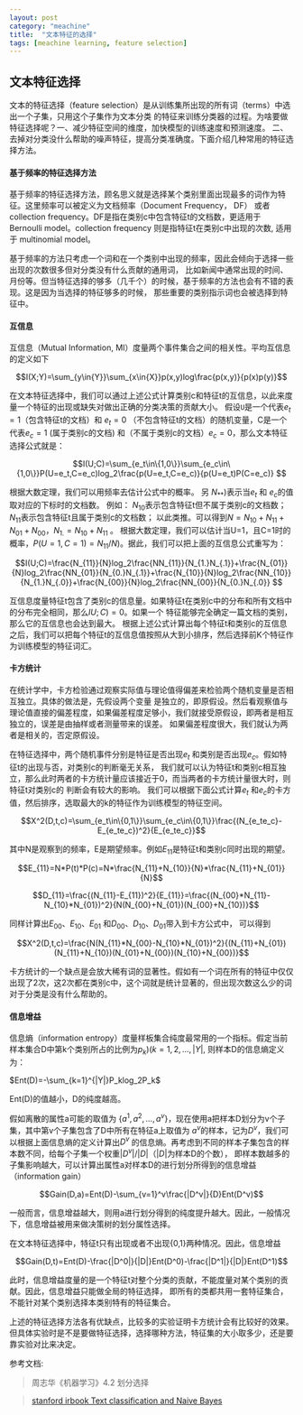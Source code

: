 ```yaml
---
layout: post
category: "meachine"
title:  "文本特征的选择"
tags: [meachine learning, feature selection]
---
```


## 文本特征选择

文本的特征选择（feature selection）是从训练集所出现的所有词（terms）中选出一个子集，只用这个子集作为文本分类
的特征来训练分类器的过程。为啥要做特征选择呢？一、减少特征空间的维度，加快模型的训练速度和预测速度。
二、去掉对分类没什么帮助的噪声特征，提高分类准确度。下面介绍几种常用的特征选择方法。

#### 基于频率的特征选择方法

基于频率的特征选择方法，顾名思义就是选择某个类别里面出现最多的词作为特征。这里频率可以被定义为文档频率（Document Frequency， DF）
或者collection frequency。DF是指在类别c中包含特征t的文档数，更适用于Bernoulli model。collection frequency 则是指特征t在类别c中出现的次数,
适用于 multinomial model。

基于频率的方法只考虑一个词和在一个类别中出现的频率，因此会倾向于选择一些出现的次数很多但对分类没有什么贡献的通用词，
比如新闻中通常出现的时间、月份等。但当特征选择的够多（几千个）的时候，基于频率的方法也会有不错的表现。这是因为当选择的特征够多的时候，
那些重要的类别指示词也会被选择到特征中。

#### 互信息

互信息（Mutual Information, MI）度量两个事件集合之间的相关性。平均互信息的定义如下

$$I(X;Y)=\sum_{y\in{Y}}\sum_{x\in{X}}p(x,y)log\frac{p(x,y)}{p(x)p(y)}$$

在文本特征选择中，我们可以通过上述公式计算类别c和特征t的互信息，以此来度量一个特征的出现或缺失对做出正确的分类决策的贡献大小。
假设`U`是一个代表$e_t=1$（包含特征t的文档）和 $e_t=0$
（不包含特征t的文档）的随机变量，C是一个代表$e_c=1$ (属于类别c的文档)
和（不属于类别c的文档）$e_c=0$，那么文本特征选择公式就是：

$$I(U;C)=\sum_{e_t\in\{1,0\}}\sum_{e_c\in\{1,0\}}P(U=e_t,C=e_c)log_2\frac{p(U=e_t,C=e_c)}{p(U=e_t)P(C=e_c)} $$

 根据大数定理，我们可以用频率去估计公式中的概率。
 另 $N_{**})$表示当$e_t$ 和 $e_c$的值取对应的下标时的文档数。
 例如： $N_{10}$表示包含特征t但不属于类别c的文档数；$N_{11}$表示包含特征t且属于类别c的文档数；
 以此类推。可以得到$N=N_{10}+N_{11}+N_{01}+N_{00}$，$N_{1.}=N_{10}+N_{11}$ 。
 根据大数定理，我们可以估计当U=1，且C=1时的概率，$P(U=1,C=1)=N_{11}/N)$。据此，我们可以把上面的互信息公式重写为：
 
 $$I(U;C)=\frac{N_{11}}{N}log_2\frac{NN_{11}}{N_{1.}N_{.1}}+\frac{N_{01}}{N}log_2\frac{NN_{01}}{N_{0.}N_{.1}}+\frac{N_{10}}{N}log_2\frac{NN_{10}}{N_{1.}N_{.0}}+\frac{N_{00}}{N}log_2\frac{NN_{00}}{N_{0.}N_{.0}} $$
 
 互信息度量特征t包含了类别c的信息量。如果特征t在类别c中的分布和所有文档中的分布完全相同，那么$IU;C)=0$。如果一个
 特征能够完全确定一篇文档的类别，那么它的互信息也会达到最大。
 根据上述公式计算出每个特征t和类别c的互信息之后，我们可以把每个特征t的互信息值按照从大到小排序，然后选择前K个特征作为训练模型的特征词汇。
 
 #### 卡方统计
 
 在统计学中，卡方检验通过观察实际值与理论值得偏差来检验两个随机变量是否相互独立。具体的做法是，先假设两个变量
 是独立的，即原假设。然后看观察值与理论值直接的偏差程度，如果偏差程度足够小，我们就接受原假设，即两者是相互独立的，误差是由抽样或者测量带来的误差。
 如果偏差程度很大，我们就认为两者是相关的，否定原假设。
 
 在特征选择中，两个随机事件分别是特征是否出现$e_t$
 和类别是否出现$e_c$。假如特征t的出现与否，对类别c的判断毫无关系，
 我们就可以认为特征t和类别c相互独立，那么此时两者的卡方统计量应该接近于0，而当两者的卡方统计量很大时，则特征t对类别c的
 判断会有较大的影响。 
 我们可以根据下面公式计算$e_t$
 和$e_c$的卡方值，然后排序，选取最大的k的特征作为训练模型的特征空间。
 
 $$X^2(D,t,c)=\sum_{e_t\in\{0,1\}}\sum_{e_c\in\{0,1\}}\frac{(N_{e_te_c}-E_{e_te_c})^2}{E_{e_te_c}}$$
 
 其中N是观察到的频率，E是期望频率。例如$E_{11}$是特征t和类别c同时出现的期望。
 
 $$E_{11}=N*P(t)*P(c)=N*\frac{N_{11}+N_{10}}{N}*\frac{N_{11}+N_{01}}{N}$$

 $$D_{11}=\frac{(N_{11}-E_{11})^2}{E_{11}}=\frac{(N_{00}*N_{11}-N_{10}*N_{01})^2}{N(N_{00}+N_{01})(N_{00}+N_{10})}$$

同样计算出$E_{00}$、$E_{10}$、$E_{01}$
和$D_{00}$、$D_{10}$、$D_{01}$带入到卡方公式中，
可以得到

$$X^2(D,t,c)=\frac{N(N_{11}*N_{00}-N_{10}*N_{01})^2}{(N_{11}+N_{01})(N_{11}+N_{10})(N_{01}+N_{00})(N_{10}+N_{00})}$$

卡方统计的一个缺点是会放大稀有词的显著性。假如有一个词在所有的特征中仅仅出现了2次，这2次都在类别c中，这个词就是统计显著的，但出现次数这么少的词对于分类是没有什么帮助的。

#### 信息增益

信息熵（information entropy）度量样板集合纯度最常用的一个指标。假定当前样本集合D中第k个类别所占的比例为$p_k)(k=1,2,...,|Y|$,
则样本D的信息熵定义为：

$Ent(D)=-\sum_{k=1}^{|Y|}P_klog_2P_k$

Ent(D)的值越小，D的纯度越高。

假如离散的属性a可能的取值为 $\{a^1,a^2,...,a^v\}$，现在使用a把样本D划分为v个子集，其中第v个子集包含了D中所有在特征a上取值为
$a^v$的样本，记为$D^v$，我们可以根据上面信息熵的定义计算出$D^v$
的信息熵。再考虑到不同的样本子集包含的样本数不同，给每个子集一个权重$|D^v|/|D|$（$|D|$为样本D的个数），
即样本数越多的子集影响越大，可以计算出属性a对样本D的进行划分所得到的信息增益（information gain）

$$Gain(D,a)=Ent(D)-\sum_{v=1}^v\frac{|D^v|}{D}Ent(D^v)$$

一般而言，信息增益越大，则用a进行划分得到的纯度提升越大。因此，一般情况下，信息增益被用来做决策树的划分属性选择。

在文本特征选择中，特征t只有出现或者不出现{0,1}两种情况。因此，信息增益

$$Gain(D,t)=Ent(D)-\frac{|D^0|}{|D|}Ent(D^0)-\frac{|D^1|}{|D|}Ent(D^1)$$

此时，信息增益度量的是一个特征t对整个分类的贡献，不能度量对某个类别的贡献。因此，信息增益只能做全局的特征选择，
即所有的类都共用一套特征集合，不能针对某个类别选择本类别特有的特征集合。


上述的特征选择方法各有优缺点，比较多的实验证明卡方统计会有比较好的效果。但具体实验时是不是要做特征选择，选择哪种方法，特征集的大小取多少，还是要靠实验对比来决定。

参考文档:
> 周志华《机器学习》4.2 划分选择

> [stanford irbook Text classification and Naive Bayes](https://nlp.stanford.edu/IR-book/html/htmledition/text-classification-and-naive-bayes-1.html)
